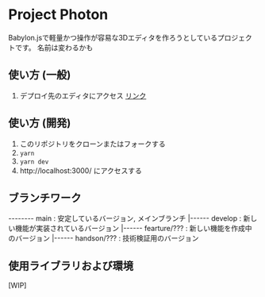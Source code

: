 # Project Photon

Babylon.jsで軽量かつ操作が容易な3Dエディタを作ろうとしているプロジェクトです。
名前は変わるかも


## 使い方 (一般)
1. デプロイ先のエディタにアクセス [リンク](https://photon-seven.vercel.app/editor/EditorPage)


## 使い方 (開発)
1. このリポジトリをクローンまたはフォークする
2. `yarn`
3. `yarn dev`
5. http://localhost:3000/ にアクセスする


## ブランチワーク

-------- main         : 安定しているバージョン, メインブランチ
 |------ develop      : 新しい機能が実装されているバージョン
 |------ fearture/??? : 新しい機能を作成中のバージョン
 |------ handson/???  : 技術検証用のバージョン


## 使用ライブラリおよび環境
[WIP]
